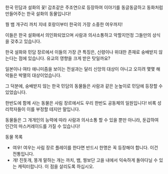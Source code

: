 한국 민담과 설화의 꽃! 감초같은 주조연으로 등장하여 이야기를 동글동글하고 동화처럼 만들어주는 한국 설화의 동물입니다! 

꿩 뱀 개구리 까치 지네 호랑이부터 한국의 가장 소중한 여우까지!

이들은 한국 설화에서 의인화되었으며 사람과 의사소통하고 악할지언정 그들만의 상식을 갖추고 있습니다.

한국 설화와 민담 장르에서 이들의 가장 큰 특징은, 신령이나 위대한 존재로 숭배받지 않는다는 점에 있습니다. 유교의 영향을 크게 받은 탓일까요?

일본이나 여타 애니미즘을 보이는 전설과는 달리 신앙의 대상이 아니고 오히려 몇몇 해악들은 박멸의 대상이었습니다.

그 덕분에, 숭배받지 않는 한국 민담의 동물들은 사람과 같은 눈높이로 민담에 등장할 수 있었습니다.

한반도에 함께 사는 동물은 사림 장르에서도 우리 한반도 공동체의 일원입니다! 비록 성리학자들이 이를 부정할 테지만 말입니다.

동물들은 그 개개인의 능력에 따라 사람과 의사소통 할 수 있을 뿐만 아니라, 둔갑하여 인간의 마스커레이드를 가질 수 있습니다!


동물 목록

* 여우! 여우는 사림 장르 플레이를 한다면 반드시 한명은 꼭 등장해야 합니다. 이건 전통입니다.
* 개! 진돗개, 똥개 말하는 개는 까치, 뱀, 꿩보단 고을 내에서 익숙하게 돌아다닐 수 있는 캐릭터랍니다. 이 점을 살리도록 하십시오.

